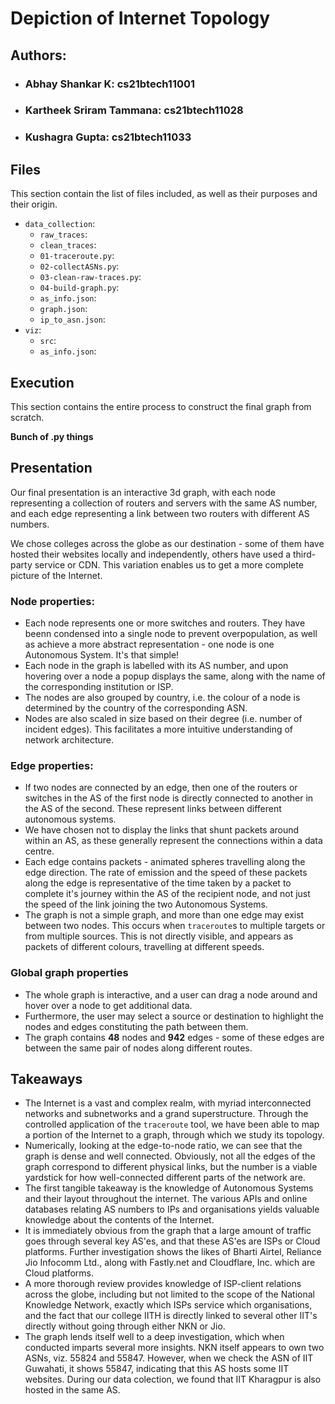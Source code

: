 # Depiction of Internet Topology

## Authors:
- ### Abhay Shankar K: cs21btech11001
- ### Kartheek Sriram Tammana: cs21btech11028
- ### Kushagra Gupta: cs21btech11033


## Files
This section contain the list of files included, as well as their purposes and their origin.
- `data_collection`:
  - `raw_traces`:
  - `clean_traces`:
  - `01-traceroute.py`:
  - `02-collectASNs.py`:
  - `03-clean-raw-traces.py`:
  - `04-build-graph.py`:
  - `as_info.json`:
  - `graph.json`:
  - `ip_to_asn.json`:
- `viz`:
  - `src`:
  - `as_info.json`:

## Execution
This section contains the entire process to construct the final graph from scratch.

**Bunch of .py things**

## Presentation

Our final presentation is an interactive 3d graph, with each node representing a collection of routers and servers with the same AS number, and each edge representing a link between two routers with different AS numbers. 

We chose colleges across the globe as our destination - some of them have hosted their websites locally and independently, others have used a third-party service or CDN. This variation enables us to get a more complete picture of the Internet.

### Node properties:
- Each node represents one or more switches and routers. They have beenn condensed into a single node to prevent overpopulation, as well as achieve a more abstract representation - one node is one Autonomous System. It's that simple!
- Each node in the graph is labelled with its AS number, and upon hovering over a node a popup displays the same, along with the name of the corresponding institution or ISP.
- The nodes are also grouped by country, i.e. the colour of a node is determined by the country of the corresponding ASN.
- Nodes are also scaled in size based on their degree (i.e. number of incident edges). This facilitates a more intuitive understanding of network architecture.

### Edge properties:
- If two nodes are connected by an edge, then one of the routers or switches in the AS of the first node is directly connected to another in the AS of the second. These represent links between different autonomous systems. 
- We have chosen not to display the links that shunt packets around within an AS, as these generally represent the connections within a data centre.
- Each edge contains packets - animated spheres travelling along the edge direction. The rate of emission and the speed of these packets along the edge is representative of the time taken by a packet to complete it's journey within the AS of the recipient node, and not just the speed of the link joining the two Autonomous Systems.
- The graph is not a simple graph, and more than one edge may exist between two nodes. This occurs when `traceroute`s to multiple targets or from multiple sources. This is not directly visible, and appears as packets of different colours, travelling at different speeds. 

### Global graph properties
- The whole graph is interactive, and a user can drag a node around and hover over a node to get additional data. 
- Furthermore, the user may select a source or destination to highlight the nodes and edges constituting the path between them.
- The graph contains **48** nodes and **942** edges - some of these edges are between the same pair of nodes along different routes.

## Takeaways
- The Internet is a vast and complex realm, with myriad interconnected networks and subnetworks and a grand superstructure. Through the controlled application of the `traceroute` tool, we have been able to map a portion of the Internet to a graph, through which we study its topology.
- Numerically, looking at the edge-to-node ratio, we can see that the graph is dense and well connected. Obviously, not all the edges of the graph correspond to different physical links, but the number is a viable yardstick for how well-connected different parts of the network are.
- The first tangible takeaway is the knowledge of Autonomous Systems and their layout throughout the internet. The various APIs and online databases relating AS numbers to IPs and organisations yields valuable knowledge about the contents of the Internet.
- It is immediately obvious from the graph that a large amount of traffic goes through several key AS'es, and that these AS'es are ISPs or Cloud platforms. Further investigation shows the likes of Bharti Airtel, Reliance Jio Infocomm Ltd., along with Fastly.net and Cloudflare, Inc. which are Cloud platforms. 
- A more thorough review provides knowledge of ISP-client relations across the globe, including but not limited to the scope of the National Knowledge Network, exactly which ISPs service which organisations, and the fact that our college IITH is directly linked to several other IIT's directly without going through either NKN or Jio.
- The graph lends itself well to a deep investigation, which when conducted imparts several more insights. NKN itself appears to own two ASNs, viz. 55824 and 55847. However, when we check the ASN of IIT Guwahati, it shows 55847, indicating that this AS hosts some IIT websites. During our data colection, we found that IIT Kharagpur is also hosted in the same AS. 